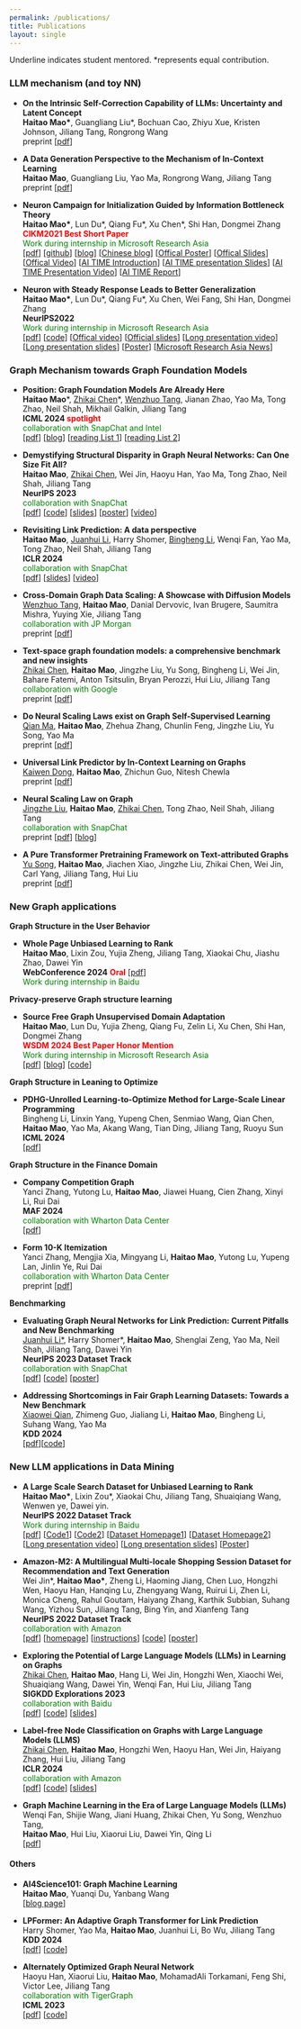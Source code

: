 ```yaml
---
permalink: /publications/
title: Publications
layout: single
---
```


Underline indicates student mentored. *represents equal contribution.

### LLM mechanism (and toy NN) 
<ul>
  <li>
      <p>
        <strong>On the Intrinsic Self-Correction Capability of LLMs: Uncertainty and Latent Concept </strong> <br>
        <strong>Haitao Mao*</strong>, Guangliang Liu*, Bochuan Cao, Zhiyu Xue, Kristen Johnson, Jiliang Tang, Rongrong Wang<br>
        preprint [<a href="https://arxiv.org/pdf/2406.02378">pdf</a>]
      </p>
  </li>
  <li>
      <p>
        <strong>A Data Generation Perspective to the Mechanism of In-Context Learning </strong> <br>
        <strong>Haitao Mao</strong>, Guangliang Liu, Yao Ma, Rongrong Wang, Jiliang Tang <br>
        preprint [<a href="https://arxiv.org/pdf/2402.02212">pdf</a>]
      </p>
  </li>
  <li>
      <p>
        <strong> Neuron Campaign for Initialization Guided by Information Bottleneck Theory </strong><br>
        <strong>Haitao Mao*</strong>, Lun Du*, Qiang Fu*, Xu Chen*,  Shi Han, Dongmei Zhang <br>
        <strong> <font color="red">CIKM2021 Best Short Paper </font> </strong><br>
        <font color="green">Work during internship in Microsoft Research Asia</font> <br>
        [<a href="https://arxiv.org/pdf/2108.06530.pdf">pdf</a>]
        [<a href="https://github.com/HaitaoMao/Neuron-Campaign-for-Initialization-Guided-by-Information-Bottleneck-Theory">github</a>]
        [<a href="https://haitaomao.github.io/categories/neuronCampaign/">blog</a>]
        [<a href="https://zhuanlan.zhihu.com/p/398198523">Chinese blog</a>]
        [<a href="https://github.com/haitaomao/haitaomao.github.io/blob/master/_files/CIKM2021/Init_poster.pdf">Offical Poster</a>]
        [<a href="https://github.com/haitaomao/haitaomao.github.io/blob/master/_files/CIKM2021/CIKM21_Neuron_Campaign_for_Initialization_Guided_by_Information_Bottleneck_Theory.pdf">Offical Slides</a>]
        [<a href="https://github.com/haitaomao/haitaomao.github.io/blob/master/_files/CIKM2021/Init_video.mp4">Offical Video</a>]
        [<a href="https://mp.weixin.qq.com/s/PEt7m_iadPGm9puO0S0nHw">AI TIME Introduction</a>]
        [<a href="https://github.com/haitaomao/haitaomao.github.io/blob/master/_files/CIKM2021/AITime%20CIKM21%20-%20Neuron%20Campaign.pdf">AI TIME presentation Slides</a>]
        [<a href="https://www.bilibili.com/video/BV1fL411V7FP?spm_id_from=333.1007.top_right_bar_window_history.content.click">AI TIME Presentation Video</a>]
        [<a href="https://mp.weixin.qq.com/s/V0pwLwTR-rVpe8h5NL_u3g">AI TIME Report</a>]
      </p>
    </li>
    <li>
      <p>
        <strong>Neuron with Steady Response Leads to Better Generalization</strong><br>
        <strong>Haitao Mao*</strong>, Lun Du*, Qiang Fu*, Xu Chen, Wei Fang, Shi Han, Dongmei Zhang <br>
        <strong>NeurIPS2022</strong><br> 
        <font color="green">Work during internship in Microsoft Research Asia</font> <br>
        [<a href="https://arxiv.org/pdf/2111.15414.pdf">pdf</a>]
        [<a href="https://github.com/HaitaoMao/Neuron-with-Steady-Response-Leads-to-Better-Generalization">code</a>] 
        [<a href="https://neurips.cc/virtual/2022/poster/54444">Offical video</a>]
        [<a href="https://github.com/HaitaoMao/HaitaoMao.github.io/blob/master/_files/NSR-NeurIPS-version.pdf">Official slides</a>]
        [<a href="https://www.bilibili.com/video/BV19d4y1c7Lt/?spm_id_from=333.999.0.0&vd_source=85bb42770c1036d2fc85b057595f1054">Long presentation video</a>]
        [<a href="https://github.com/HaitaoMao/HaitaoMao.github.io/blob/master/_files/NSR-AITIME.pdf">Long presentation slides</a>]
        [<a href="https://neurips.cc/media/PosterPDFs/NeurIPS%202022/54444.png?t=1668603047.5147302">Poster</a>]
        [<a href="https://mp.weixin.qq.com/s/A45YqMcQeULULGFL05qBCA">Microsoft Research Asia News</a>]
      </p>
    </li>
</ul>


### Graph Mechanism towards Graph Foundation Models
<ul>
  <li>
      <p>
          <strong>Position: Graph Foundation Models Are Already Here</strong><br>
          <strong>Haitao Mao</strong>*, <u>Zhikai Chen</u>*, <u>Wenzhuo Tang</u>, Jianan Zhao, Yao Ma, Tong Zhao, Neil Shah, Mikhail Galkin, Jiliang Tang <br>
          <strong>ICML 2024 <font color="red">spotlight</font></strong><br> 
          <font color="green">collaboration with SnapChat and Intel</font> <br>
          [<a href="https://arxiv.org/pdf/2402.02216.pdf">pdf</a>]
          [<a href="https://medium.com/@jeongiitae/graph-foundation-models-8cca5d31ddb9">blog</a>]  
          [<a href="https://github.com/CurryTang/Towards-Graph-Foundation-Models-New-perspective-">reading List 1</a>]
          [<a href="https://github.com/CurryTang/Towards-graph-foundation-models">reading List 2</a>]
      </p>
    </li>
    <li>
      <p>
          <strong>Demystifying Structural Disparity in Graph Neural Networks: Can One Size Fit All?</strong><br>
          <strong>Haitao Mao</strong>, <u>Zhikai Chen</u>, Wei Jin, Haoyu Han, Yao Ma, Tong Zhao, Neil Shah, Jiliang Tang <br>
          <strong>NeurIPS 2023</strong> <br>
          <font color="green">collaboration with SnapChat</font> <br>
          [<a href="https://arxiv.org/abs/2306.01323.pdf">pdf</a>]
          [<a href="https://github.com/HaitaoMao/Demystify-structural-disparity">code</a>] 
          [<a href="https://github.com/HaitaoMao/HaitaoMao.github.io/blob/master/_files/NodeClassification.pdf">slides</a>] 
          [<a href="https://github.com/HaitaoMao/HaitaoMao.github.io/blob/master/_files/Demestify-poster.pdf">poster</a>] 
          [<a href="https://www.bilibili.com/video/BV1jj411s7h5/?spm_id_from=333.999.0.0&vd_source=85bb42770c1036d2fc85b057595f1054">video</a>]
      </p>
    </li>
    <li>
        <p>
            <strong>Revisiting Link Prediction: A data perspective</strong><br>
            <strong>Haitao Mao</strong>, <u>Juanhui Li</u>, Harry Shomer, <u>Bingheng Li</u>, Wenqi Fan, Yao Ma, Tong Zhao, Neil Shah, Jiliang Tang <br>
            <strong>ICLR 2024</strong>  <br>
            <font color="green">collaboration with SnapChat</font> <br>
            [<a href="https://arxiv.org/pdf/2310.00793.pdf">pdf</a>]
            [<a href="https://github.com/HaitaoMao/HaitaoMao.github.io/blob/master/_files/LinkPrediction.pdf">slides</a>] 
            [<a href="https://www.bilibili.com/video/BV1jj411s7h5/?spm_id_from=333.999.0.0&vd_source=85bb42770c1036d2fc85b057595f1054">video</a>]
        </p>
    </li>
    <li>
        <p>
            <strong>Cross-Domain Graph Data Scaling: A Showcase with Diffusion Models</strong><br>
            <u>Wenzhuo Tang</u>, <strong>Haitao Mao</strong>, Danial Dervovic, Ivan Brugere, Saumitra Mishra, Yuying Xie, Jiliang Tang<br>
            <font color="green">collaboration with JP Morgan</font> <br>
            preprint [<a href="https://arxiv.org/pdf/2406.01899">pdf</a>]
        </p>
    </li>
    <li>
        <p>
            <strong>Text-space graph foundation models: a comprehensive benchmark and new insights</strong><br>
            <u>Zhikai Chen</u>, <strong>Haitao Mao</strong>, Jingzhe Liu, Yu Song, Bingheng Li, Wei Jin, Bahare Fatemi, Anton Tsitsulin, Bryan Perozzi, Hui Liu, Jiliang Tang <br>
            <font color="green">collaboration with Google</font> <br>
            preprint [<a href="">pdf</a>]
        </p>
    </li>
    <li>
        <p>
            <strong>Do Neural Scaling Laws exist on Graph Self-Supervised Learning</strong><br>
            <u>Qian Ma</u>, <strong>Haitao Mao</strong>, Zhehua Zhang, Chunlin Feng, Jingzhe Liu, Yu Song, Yao Ma<br>
            preprint [<a href="">pdf</a>]
        </p>
    </li>
    <li>
        <p>
            <strong>Universal Link Predictor by In-Context Learning on Graphs</strong><br>
            <u>Kaiwen Dong</u>, <strong>Haitao Mao</strong>, Zhichun Guo, Nitesh Chewla<br>
            preprint [<a href="https://arxiv.org/pdf/2402.07738.pdf">pdf</a>]
        </p>
    </li>
    <li>
      <p>
          <strong>Neural Scaling Law on Graph</strong><br>
          <u>Jingzhe Liu</u>, <strong>Haitao Mao</strong>, <u>Zhikai Chen</u>, Tong Zhao, Neil Shah, Jiliang Tang <br>
          <font color="green">collaboration with SnapChat</font> <br>
          preprint [<a href="https://arxiv.org/pdf/2402.02054.pdf">pdf</a>]
          [<a href="https://medium.com/@jeongiitae/neural-scaling-laws-on-graphs-do-you-believe-is-there-strong-related-between-model-data-size-ebd139778928">blog</a>]  
      </p>
    </li>
    <li>
        <p>
            <strong>A Pure Transformer Pretraining Framework on Text-attributed Graphs</strong><br>
            <u>Yu Song</u>, <strong>Haitao Mao</strong>, Jiachen Xiao, Jingzhe Liu, Zhikai Chen, Wei Jin, Carl Yang, Jiliang Tang, Hui Liu<br>
            preprint [<a href="">pdf</a>]
        </p>
    </li>
</ul>

### New Graph applications 

**Graph Structure in the User Behavior**
<ul>
  <li>
      <p>
          <strong>Whole Page Unbiased Learning to Rank </strong><br>
          <strong>Haitao Mao</strong>, Lixin Zou, Yujia Zheng, Jiliang Tang, Xiaokai Chu, Jiashu Zhao, Dawei Yin <br> 
          <strong> WebConference 2024</strong> <font color="red"><strong>Oral</strong></font> [<a href="https://arxiv.org/pdf/2210.10718.pdf">pdf</a>]<br>
          <font color="green">Work during internship in Baidu</font> <br>
      </p>
    </li>
</ul>


**Privacy-preserve Graph structure learning**
<ul>
  <li>
    <p>
        <strong>Source Free Graph Unsupervised Domain Adaptation </strong><br>
        <strong>Haitao Mao</strong>, Lun Du, Yujia Zheng, Qiang Fu, Zelin Li, Xu Chen, Shi Han, Dongmei Zhang <br>
        <strong> <font color="red"> WSDM 2024 Best Paper Honor Mention </font> </strong> <br>
        <font color="green">Work during internship in Microsoft Research Asia</font> <br>
        [<a href="https://arxiv.org/pdf/2112.00955.pdf">pdf</a>]
        [<a href="https://haitaomao.github.io/categories/sourcefree/">blog</a>]
        [<a href="https://github.com/HaitaoMao/SOGA">code</a>]
    </p>  
  </li>
</ul>

**Graph Structure in Leaning to Optimize** 
<ul>
    <li>
      <p>
          <strong>PDHG-Unrolled Learning-to-Optimize Method for Large-Scale Linear Programming</strong><br>
          Bingheng Li, Linxin Yang, Yupeng Chen, Senmiao Wang, Qian Chen, <strong>Haitao Mao</strong>, Yao Ma, Akang Wang, Tian Ding, Jiliang Tang, Ruoyu Sun <br>
          <strong>ICML 2024</strong><br> 
          [<a href="">pdf</a>]
      </p>
    </li>
</ul>


**Graph Structure in the Finance Domain** 
<ul>
    <li>
      <p>
        <strong> Company Competition Graph </strong> <br>
        Yanci Zhang, Yutong Lu, <strong>Haitao Mao</strong>, Jiawei Huang, Cien Zhang, Xinyi Li, Rui Dai <br>
        <strong>MAF 2024</strong> <br>
        <font color="green">collaboration with Wharton Data Center</font> <br>
        [<a href="https://arxiv.org/pdf/2304.00323.pdf">pdf</a>]<br>
      </p>
    </li>
  <li>
      <p>
        <strong> Form 10-K Itemization </strong> <br>
        Yanci Zhang, Mengjia Xia, Mingyang Li, <strong>Haitao Mao</strong>, Yutong Lu, Yupeng Lan, Jinlin Ye, Rui Dai <br>
          <font color="green">collaboration with Wharton Data Center</font> <br>
        preprint [<a href="https://arxiv.org/pdf/2303.04688.pdf">pdf</a>]
      </p>
    </li>
</ul>

**Benchmarking**
<ul>
  <li>
      <p>
        <strong> Evaluating Graph Neural Networks for Link Prediction: Current Pitfalls and New Benchmarking </strong> <br>
        <u>Juanhui Li*</u>, Harry Shomer*, <strong>Haitao Mao</strong>, Shenglai Zeng, Yao Ma, Neil Shah, Jiliang Tang, Dawei Yin <br>
        <strong>NeurIPS 2023 Dataset Track</strong> <br> 
        <font color="green">collaboration with SnapChat</font> <br>
        [<a href="https://arxiv.org/pdf/2306.10453.pdf">pdf</a>]
        [<a href="https://github.com/Juanhui28/HeaRT">code</a>]
        [<a href="https://neurips.cc/media/PosterPDFs/NeurIPS%202023/73552.png?t=1697474274.198515">poster</a>]
      </p>
    </li>
    <li>
      <p>
          <strong>Addressing Shortcomings in Fair Graph Learning Datasets: Towards a New Benchmark</strong><br>
          <u>Xiaowei Qian</u>, Zhimeng Guo, Jialiang Li, <strong>Haitao Mao</strong>, Bingheng Li, Suhang Wang, Yao Ma  <br>
          <strong>KDD 2024</strong> <br>
          [<a href="https://arxiv.org/pdf/2403.06017.pdf">pdf</a>][<a href="https://github.com/XweiQ/Benchmark-GraphFairness">code</a>]
      </p>
    </li>
</ul>



### New LLM applications in Data Mining  
<ul>
<li>
      <p>
        <strong> A Large Scale Search Dataset for Unbiased Learning to Rank </strong> <br>
        <strong>Haitao Mao*</strong>, Lixin Zou*, Xiaokai Chu, Jiliang Tang, Shuaiqiang Wang, Wenwen ye, Dawei yin. <br>
        <strong>NeurIPS 2022 Dataset Track</strong> <br> 
        <font color="green">Work during internship in Baidu</font> <br>
        [<a href="https://openreview.net/pdf?id=EZcHYuU_9E">pdf</a>]
        [<a href="https://github.com/ChuXiaokai/baidu_ultr_dataset">Code1</a>]
        [<a href="https://github.com/ChuXiaokai/WSDMCUP_BaiduPLM_Paddle">Code2</a>]
        [<a href="https://haitaomao.github.io/baidu_ultr_page/">Dataset Homepage1</a>]
        [<a href="https://searchscience.baidu.com/dataset.html">Dataset Homepage2</a>]
        [<a href="https://www.bilibili.com/video/BV1ZP411N75k/?spm_id_from=333.999.0.0">Long presentation video</a>]
        [<a href="https://github.com/HaitaoMao/HaitaoMao.github.io/blob/master/_files/Baidu-ULTR-MLNLP.pdf">Long presentation slides</a>]
        [<a href="https://neurips.cc/media/PosterPDFs/NeurIPS%202022/55768.png?t=1669701622.351326">Poster</a>]
      </p>
    </li>
    <li>
      <p>
        <strong>Amazon-M2: A Multilingual Multi-locale Shopping Session Dataset for Recommendation and Text Generation </strong><br>
        Wei Jin*, <strong>Haitao Mao*</strong>, Zheng Li, Haoming Jiang, Chen Luo, Hongzhi Wen, Haoyu Han, Hanqing Lu, Zhengyang Wang, Ruirui Li, Zhen Li, Monica Cheng, Rahul Goutam, Haiyang Zhang, Karthik Subbian, Suhang Wang, Yizhou Sun, Jiliang Tang, Bing Yin, and Xianfeng Tang  <br>
        <strong>NeurIPS 2022 Dataset Track</strong> <br> 
        <font color="green">collaboration with Amazon</font> <br>
        [<a href="https://arxiv.org/pdf/2307.09688.pdf">pdf</a>]
        [<a href="https://kddcup23.github.io/">homepage</a>]
        [<a href="https://www.aicrowd.com/challenges/amazon-kdd-cup-23-multilingual-recommendation-challenge">instructions</a>]
        [<a href="https://github.com/HaitaoMao/Amazon-M2">code</a>]
        [<a href="https://neurips.cc/media/PosterPDFs/NeurIPS%202023/73435.png?t=1699921948.3531067">poster</a>]
      </p>
    </li>
  <li>
      <p>
          <strong> Exploring the Potential of Large Language Models (LLMs) in Learning on Graphs </strong><br>
          <u>Zhikai Chen</u>, <strong>Haitao Mao</strong>, Hang Li, Wei Jin, Hongzhi Wen, Xiaochi Wei, Shuaiqiang Wang, Dawei Yin, Wenqi Fan, Hui Liu, Jiliang Tang <br>
          <strong>SIGKDD Explorations 2023</strong> <br>
          <font color="green">collaboration with Baidu</font> <br>
          [<a href="https://arxiv.org/pdf/2307.03393.pdf">pdf</a>]
          [<a href="https://github.com/CurryTang/Graph-LLM">code</a>]
          [<a href="https://www.cse.msu.edu/~tangjili/talks/LLMs-LOG.pdf">slides</a>]
        </p>
    </li>
    <li>
        <p>
            <strong>Label-free Node Classification on Graphs with Large Language Models (LLMS)</strong><br>
            <u>Zhikai Chen</u>, <strong>Haitao Mao</strong>, Hongzhi Wen, Haoyu Han, Wei Jin, Haiyang Zhang, Hui Liu, Jiliang Tang <br>
            <strong>ICLR 2024</strong> <br> 
            <font color="green">collaboration with Amazon</font> <br>
            [<a href="https://arxiv.org/pdf/2310.04668.pdf">pdf</a>]
            [<a href="https://github.com/CurryTang/LLMGNN">code</a>]
            [<a href="https://github.com/HaitaoMao/HaitaoMao.github.io/blob/master/_files/LABELFREE.pdf">slides</a>]
        </p>
    </li>
    <li>
      <p>
          <strong>Graph Machine Learning in the Era of Large Language Models (LLMs)</strong><br>
          Wenqi Fan, Shijie Wang, Jiani Huang, Zhikai Chen, Yu Song, Wenzhuo Tang,<br> <strong>Haitao Mao</strong>, Hui Liu, Xiaorui Liu, Dawei Yin, Qing Li<br>
          [<a href="https://arxiv.org/pdf/2404.14928">pdf</a>]
      </p>
    </li>
</ul>




#### Others
<ul>
    <li>
    <p>
        <strong>AI4Science101: Graph Machine Learning</strong><br>
        <strong>Haitao Mao</strong>, Yuanqi Du, Yanbang Wang<br> 
        [<a href="https://ai4science101.github.io/blogs/graph_machine_learning/">blog page</a>]
    </p>
  </li>
  <li>
      <p>
          <strong>LPFormer: An Adaptive Graph Transformer for Link Prediction</strong><br>
          Harry Shomer, Yao Ma, <strong>Haitao Mao</strong>,  Juanhui Li, Bo Wu, Jiliang Tang  <br>
          <strong>KDD 2024</strong> <br>  
          [<a href="https://arxiv.org/pdf/2310.11009.pdf">pdf</a>]
          [<a href="https://github.com/HarryShomer/LPFormer">code</a>]
      </p>
    </li>
    <li>
      <p>
          <strong>Alternately Optimized Graph Neural Network </strong><br>
          Haoyu Han, Xiaorui Liu, <strong>Haitao Mao</strong>,  MohamadAli Torkamani, Feng Shi, Victor Lee, Jiliang Tang  <br>
          <font color="green">collaboration with TigerGraph</font> <br>
          <strong>ICML 2023</strong>  <br>
          [<a href="https://arxiv.org/pdf/2206.03638.pdf">pdf</a>]
          [<a href="https://github.com/haoyuhan1/ALT-OPT/">code</a>]
      </p>
    </li>
</ul>


